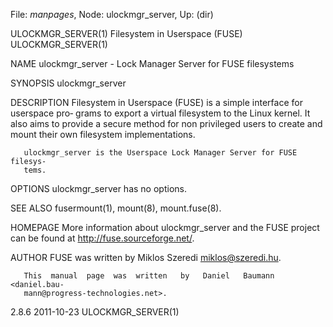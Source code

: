 File: *manpages*,  Node: ulockmgr_server,  Up: (dir)

ULOCKMGR_SERVER(1)      Filesystem in Userspace (FUSE)      ULOCKMGR_SERVER(1)



NAME
       ulockmgr_server - Lock Manager Server for FUSE filesystems


SYNOPSIS
       ulockmgr_server


DESCRIPTION
       Filesystem in Userspace (FUSE) is a simple interface for userspace pro‐
       grams to export a virtual filesystem to the Linux kernel. It also  aims
       to provide a secure method for non privileged users to create and mount
       their own filesystem implementations.

       ulockmgr_server is the Userspace Lock Manager Server for FUSE  filesys‐
       tems.


OPTIONS
       ulockmgr_server has no options.


SEE ALSO
       fusermount(1), mount(8), mount.fuse(8).


HOMEPAGE
       More  information  about  ulockmgr_server  and  the FUSE project can be
       found at <http://fuse.sourceforge.net/>.


AUTHOR
       FUSE was written by Miklos Szeredi <miklos@szeredi.hu>.

       This  manual  page  was  written   by   Daniel   Baumann   <daniel.bau‐
       mann@progress-technologies.net>.



2.8.6                             2011-10-23                ULOCKMGR_SERVER(1)
